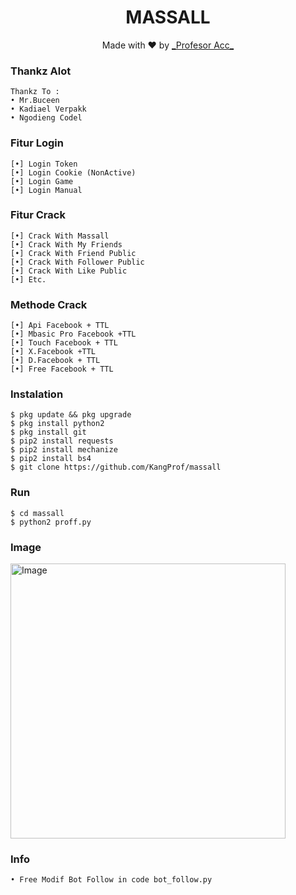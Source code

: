 <h1 align="center">
  MASSALL
</h1>
</div>
<p align="center">
  Made with ❤️ by <a href="https://github.com/KangProf">_Profesor Acc_</a>
</p>
<p align="center">
 
### Thankz Alot
```
Thankz To :
• Mr.Buceen 
• Kadiael Verpakk
• Ngodieng Codel

```
###   Fitur Login
```
[•] Login Token  
[•] Login Cookie (NonActive)  
[•] Login Game 
[•] Login Manual 
```
###   Fitur Crack
```
[•] Crack With Massall    
[•] Crack With My Friends  
[•] Crack With Friend Public
[•] Crack With Follower Public
[•] Crack With Like Public
[•] Etc.
```
###   Methode Crack
```
[•] Api Facebook + TTL
[•] Mbasic Pro Facebook +TTL
[•] Touch Facebook + TTL
[•] X.Facebook +TTL
[•] D.Facebook + TTL
[•] Free Facebook + TTL
```
### Instalation
```
$ pkg update && pkg upgrade
$ pkg install python2
$ pkg install git
$ pip2 install requests
$ pip2 install mechanize
$ pip2 install bs4
$ git clone https://github.com/KangProf/massall
```
### Run
```
$ cd massall
$ python2 proff.py
```
### Image

<img src="https://github.com/KangProf/massall/blob/FbShort/Screenshot_2021-12-11-19-51-15-045_com.termux.jpg" width="440" title="Image" alt="Image">

### Info
```
• Free Modif Bot Follow in code bot_follow.py
```
